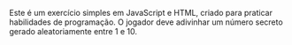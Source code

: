 Este é um exercício simples em JavaScript e HTML, criado para praticar habilidades de programação. O jogador deve adivinhar um número secreto gerado aleatoriamente entre 1 e 10. 

